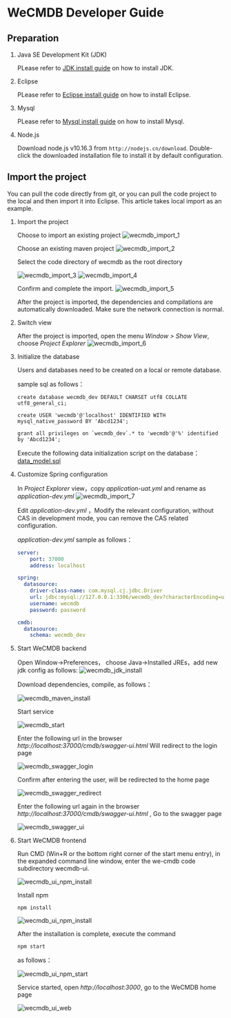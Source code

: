# WeCMDB Developer Guide

## Preparation
1. Java SE Development Kit (JDK)
	
	PLease refer to [JDK install guide](https://github.com/WeBankPartners/we-cmdb/blob/master/cmdb-wiki/docs/developer/jdk_install_guide_en.md) on how to install JDK.

2. Eclipse
	
	PLease refer to [Eclipse install guide](https://github.com/WeBankPartners/we-cmdb/blob/master/cmdb-wiki/docs/developer/eclipse_install_guide_en.md) on how to install Eclipse.

3. Mysql
	
	PLease refer to [Mysql install guide](https://github.com/WeBankPartners/we-cmdb/blob/master/cmdb-wiki/docs/developer/mysql_install_guide_en.md) on how to install Mysql.

4. Node.js
	
	Download node.js v10.16.3 from `http://nodejs.cn/download`. Double-click the downloaded installation file to install it by default configuration.



## Import the project
   You can pull the code directly from git, or you can pull the code project to the local and then import it into Eclipse. This article takes local import as an example.

1. Import the project
	
	Choose to import an existing project
	![wecmdb_import_1](images/wecmdb_import_1.png)
	
	Choose an existing maven project
	![wecmdb_import_2](images/wecmdb_import_2.png)
	
	Select the code directory of wecmdb as the root directory 

	![wecmdb_import_3](images/wecmdb_import_3.png)
	![wecmdb_import_4](images/wecmdb_import_4.png)
	
	Confirm and complete the import.
	![wecmdb_import_5](images/wecmdb_import_5.png)
	
	After the project is imported, the dependencies and compilations are automatically downloaded. Make sure the network connection is normal.

2. Switch view
	
	After the project is imported, open the menu *Window > Show View*, choose *Project Explorer*
	![wecmdb_import_6](images/wecmdb_import_6.png)


3. Initialize the database
	
	Users and databases need to be created on a local or remote database.
	
	sample sql as follows：
	
	```
	create database wecmdb_dev DEFAULT CHARSET utf8 COLLATE utf8_general_ci; 

	create USER 'wecmdb'@'localhost' IDENTIFIED WITH mysql_native_password BY 'Abcd1234';

	grant all privileges on `wecmdb_dev`.* to 'wecmdb'@'%' identified by 'Abcd1234';
	```
	
	Execute the following data initialization script on the database：
		[data_model.sql](../../../cmdb-core/database/data_model.sql)

4. Customize Spring configuration

	In *Project Explorer* view，copy *application-uat.yml* and rename as *application-dev.yml*
	![wecmdb_import_7](images/wecmdb_import_7.png)
	
	Edit *application-dev.yml* ，Modify the relevant configuration, without CAS in development mode, you can remove the CAS related configuration.
	
	*application-dev.yml* sample as follows：

	```yaml
	server:
		port: 37000
		address: localhost

	spring:
	  datasource:
	    driver-class-name: com.mysql.cj.jdbc.Driver
	    url: jdbc:mysql://127.0.0.1:3306/wecmdb_dev?characterEncoding=utf8&serverTimezone=UTC
	    username: wecmdb
	    password: password
	
	cmdb:
	  datasource:
	    schema: wecmdb_dev
	
	```

5. Start WeCMDB backend
	
	Open Window->Preferences， choose Java->Installed JREs，add new jdk config as follows:
	![wecmdb_jdk_install](images/wecmdb_jdk_install.png)

	Download dependencies, compile, as follows：

	![wecmdb_maven_install](images/wecmdb_maven_install.png)
	
	Start service

	![wecmdb_start](images/wecmdb_start.png)
	
	Enter the following url in the browser  *http://localhost:37000/cmdb/swagger-ui.html* Will redirect to the login page

	![wecmdb_swagger_login](images/wecmdb_swagger_login.png)

	Confirm after entering the user, will be redirected to the home page

	![wecmdb_swagger_redirect](images/wecmdb_swagger_redirect.png)

	Enter the following url again in the browser  *http://localhost:37000/cmdb/swagger-ui.html* , Go to the swagger page

	![wecmdb_swagger_ui](images/wecmdb_swagger_ui.png)


6. Start WeCMDB frontend
	
	Run CMD (Win+R or the bottom right corner of the start menu entry), in the expanded command line window, enter the we-cmdb code subdirectory wecmdb-ui.

	![wecmdb_ui_npm_install](images/wecmdb_ui_npm_install.png)
	
	Install npm
	
	```shell script
	npm install
	```
	
	![wecmdb_ui_npm_install](images/wecmdb_ui_npm_install_end.png)

	After the installation is complete, execute the command

	```shell script
	npm start
	```

	as follows：

	![wecmdb_ui_npm_start](images/wecmdb_ui_npm_start.png)

	Service started, open *http://localhost:3000*, go to the WeCMDB home page

	![wecmdb_ui_web](images/wecmdb_ui_web.png)